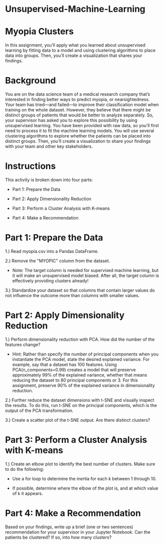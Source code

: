 # Unsupervised-Machine-Learning

# Myopia Clusters
In this assignment, you’ll apply what you learned about unsupervised learning by fitting data to a model and using clustering algorithms to place data into groups. Then, you’ll create a visualization that shares your findings.

# Background
You are on the data science team of a medical research company that’s interested in finding better ways to predict myopia, or nearsightedness. Your team has tried—and failed—to improve their classification model when training on the whole dataset. However, they believe that there might be distinct groups of patients that would be better to analyze separately. So, your supervisor has asked you to explore this possibility by using unsupervised learning.
You have been provided with raw data, so you’ll first need to process it to fit the machine learning models. You will use several clustering algorithms to explore whether the patients can be placed into distinct groups. Then, you’ll create a visualization to share your findings with your team and other key stakeholders.

# Instructions
This activity is broken down into four parts:


- Part 1: Prepare the Data


- Part 2: Apply Dimensionality Reduction


- Part 3: Perform a Cluster Analysis with K-means


- Part 4: Make a Recommendation



# Part 1: Prepare the Data


1.) Read myopia.csv into a Pandas DataFrame.


2.) Remove the "MYOPIC" column from the dataset.


- Note: The target column is needed for supervised machine learning, but it will make an unsupervised model biased. After all, the target column is effectively providing clusters already!



3.) Standardize your dataset so that columns that contain larger values do not influence the outcome more than columns with smaller values.



# Part 2: Apply Dimensionality Reduction

1.) Perform dimensionality reduction with PCA. How did the number of the features change?



- Hint: Rather than specify the number of principal components when you instantiate the PCA model, state the desired explained variance. For example, say that a dataset has 100 features. Using PCA(n_components=0.99) creates a model that will preserve approximately 99% of the explained variance, whether that means reducing the dataset to 80 principal components or 3. For this assignment, preserve 90% of the explained variance in dimensionality reduction.



2.) Further reduce the dataset dimensions with t-SNE and visually inspect the results. To do this, run t-SNE on the principal components, which is the output of the PCA transformation.


3.) Create a scatter plot of the t-SNE output. Are there distinct clusters?



# Part 3: Perform a Cluster Analysis with K-means
1.) Create an elbow plot to identify the best number of clusters. Make sure to do the following:


- Use a for loop to determine the inertia for each k between 1 through 10.


- If possible, determine where the elbow of the plot is, and at which value of k it appears.



# Part 4: Make a Recommendation
Based on your findings, write up a brief (one or two sentences) recommendation for your supervisor in your Jupyter Notebook. Can the patients be clustered? If so, into how many clusters?


